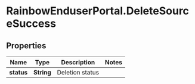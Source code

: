 # RainbowEnduserPortal.DeleteSourceSuccess

## Properties

Name | Type | Description | Notes
------------ | ------------- | ------------- | -------------
**status** | **String** | Deletion status | 



